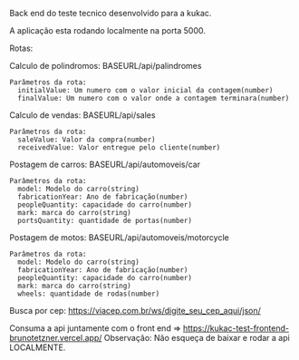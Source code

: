 
Back end do teste tecnico desenvolvido para a kukac.

A aplicação esta rodando localmente na porta 5000.

Rotas:

Calculo de polindromos:
  <Post> BASEURL/api/palindromes
  
    Parâmetros da rota:
      initialValue: Um numero com o valor inicial da contagem(number)
      finalValue: Um numero com o valor onde a contagem terminara(number)
 
Calculo de vendas:
  <Post> BASEURL/api/sales
    
    Parâmetros da rota:
      saleValue: Valor da compra(number)
      receivedValue: Valor entregue pelo cliente(number)  
    
Postagem de carros:
  <Post> BASEURL/api/automoveis/car
     
    Parâmetros da rota:
      model: Modelo do carro(string)
      fabricationYear: Ano de fabricação(number)
      peopleQuantity: capacidade do carro(number)
      mark: marca do carro(string)
      portsQuantity: quantidade de portas(number)
    
    
 Postagem de motos:
  <Post> BASEURL/api/automoveis/motorcycle
     
    Parâmetros da rota:
      model: Modelo do carro(string)
      fabricationYear: Ano de fabricação(number)
      peopleQuantity: capacidade do carro(number)
      mark: marca do carro(string)
      wheels: quantidade de rodas(number)
    
 Busca por cep:
   <GET> https://viacep.com.br/ws/digite_seu_cep_aqui/json/ 
  
Consuma a api juntamente com o front end => https://kukac-test-frontend-brunotetzner.vercel.app/
  Observação: Não esqueça de baixar e rodar a api LOCALMENTE. 
